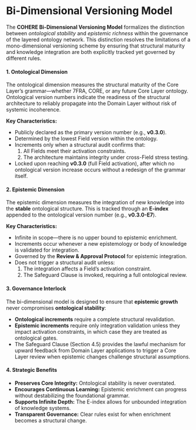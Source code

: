 # Bi-Dimensional Versioning Model

The **COHERE Bi-Dimensional Versioning Model** formalizes the distinction between _ontological stability_ and _epistemic richness_ within the governance of the layered ontology network. This distinction resolves the limitations of a mono-dimensional versioning scheme by ensuring that structural maturity and knowledge integration are both explicitly tracked yet governed by different rules.

#### **1. Ontological Dimension**

The ontological dimension measures the structural maturity of the Core Layer’s grammar—whether 7FRA, CORE, or any future Core Layer ontology. Ontological version numbers indicate the readiness of the structural architecture to reliably propagate into the Domain Layer without risk of systemic incoherence.

**Key Characteristics:**

* Publicly declared as the primary version number (e.g., **v0.3.0**).
* Determined by the lowest Field version within the ontology.
* Increments only when a structural audit confirms that:
  1. All Fields meet their activation constraints.
  2. The architecture maintains integrity under cross-Field stress testing.
* Locked upon reaching **v0.3.0** (full Field activation), after which no ontological version increase occurs without a redesign of the grammar itself.

#### **2. Epistemic Dimension**

The epistemic dimension measures the integration of new knowledge into the **stable** ontological structure. This is tracked through an **E-index** appended to the ontological version number (e.g., **v0.3.0-E7**).

**Key Characteristics:**

* Infinite in scope—there is no upper bound to epistemic enrichment.
* Increments occur whenever a new epistemology or body of knowledge is validated for integration.
* Governed by the **Review & Approval Protocol** for epistemic integration.
* Does not trigger a structural audit unless:
  1. The integration affects a Field’s activation constraint.
  2. The Safeguard Clause is invoked, requiring a full ontological review.

#### **3. Governance Interlock**

The bi-dimensional model is designed to ensure that **epistemic growth** never compromises **ontological stability**:

* **Ontological increments** require a complete structural revalidation.
* **Epistemic increments** require only integration validation unless they impact activation constraints, in which case they are treated as ontological gates.
* The Safeguard Clause (Section 4.5) provides the lawful mechanism for upward feedback from Domain Layer applications to trigger a Core Layer review when epistemic changes challenge structural assumptions.

#### **4. Strategic Benefits**

* **Preserves Core Integrity:** Ontological stability is never overstated.
* **Encourages Continuous Learning:** Epistemic enrichment can progress without destabilizing the foundational grammar.
* **Supports Infinite Depth:** The E-index allows for unbounded integration of knowledge systems.
* **Transparent Governance:** Clear rules exist for when enrichment becomes a structural change.

